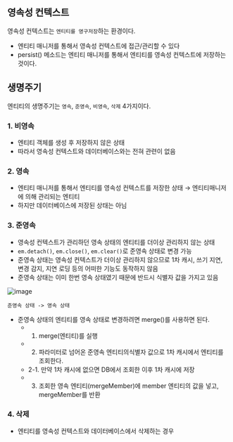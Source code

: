 ## 영속성 컨텍스트  

영속성 컨텍스트는 ```엔티티를 영구저장```하는 환경이다.
* 엔티티 매니저를 통해서 영속성 컨텍스트에 접근/관리할 수 있다
* persist() 메소드는 엔티티 매니저를 통해서 엔티티를 영속성 컨텍스트에 저장하는 것이다.

## 생명주기

엔티티의 생명주기는 ```영속```, ```준영속```, ```비영속```, ```삭제``` 4가지이다.

### 1. 비영속

* 엔티티 객체를 생성 후 저장하지 않은 상태
* 따라서 영속성 컨텍스트와 데이터베이스와는 전혀 관련이 없음

### 2. 영속

* 엔티티 매니저를 통해서 엔티티를 영속성 컨텍스트를 저장한 상태 → 엔티티매니저에 의해 관리되는 엔티티
* 하지만 데이터베이스에 저장된 상태는 아님

### 3. 준영속

* 영속성 컨텍스트가 관리하던 영속 상태의 엔티티를 더이상 관리하지 않는 상태
* ```em.detach()```, ```em.close()```, ```em.clear()```로 준영속 상태로 변경 가능 
* 준영속 상태는 영속성 컨텍스트가 더이상 관리하지 않으므로 1차 캐시, 쓰기 지연, 변경 감지, 지연 로딩 등의 어떠한 기능도 동작하지 않음
* 준영속 상태는 이미 한번 영속 상태였기 때문에 반드시 식별자 값을 가지고 있음

![image](https://github.com/yaezzin/TIL/assets/97823928/768dd7a9-0b9b-4508-9a43-10ed6287c35c)


```준영속 상태 -> 영속 상태```
* 준영속 상태의 엔티티를 영속 상태로 변경하려면 merge()를 사용하면 된다.
  * 1. merge(엔티티)를 실행
  * 2. 파라미터로 넘어온 준영속 엔티티의식별자 값으로 1차 캐시에서 엔티티를 조회한다.
  * 2-1. 만약 1차 캐시에 없으면 DB에서 조회한 이후 1차 캐시에 저장
  * 3. 조회한 영속 엔티티(mergeMember)에 member 엔티티의 값을 넣고, mergeMember를 반환 


### 4. 삭제

* 엔티티를 영속성 컨텍스트와 데이터베이스에서 삭제하는 경우
